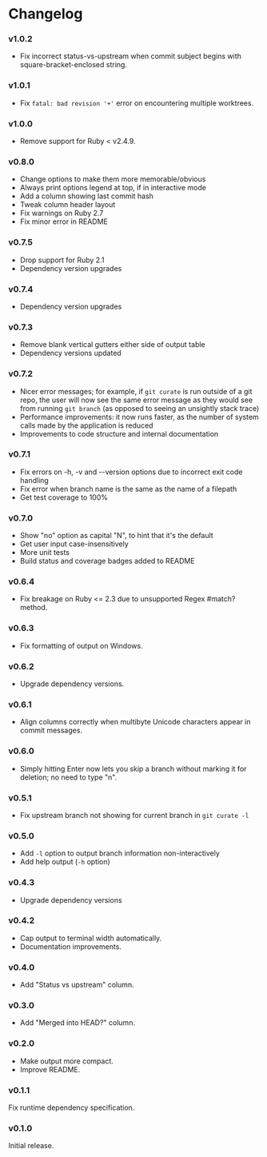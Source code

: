 # Changelog

### v1.0.2

* Fix incorrect status-vs-upstream when commit subject begins with square-bracket-enclosed string.

### v1.0.1

* Fix `fatal: bad revision '+'` error on encountering multiple worktrees.

### v1.0.0

* Remove support for Ruby < v2.4.9.

### v0.8.0

* Change options to make them more memorable/obvious
* Always print options legend at top, if in interactive mode
* Add a column showing last commit hash
* Tweak column header layout
* Fix warnings on Ruby 2.7
* Fix minor error in README

### v0.7.5

* Drop support for Ruby 2.1
* Dependency version upgrades

### v0.7.4

* Dependency version upgrades

### v0.7.3

* Remove blank vertical gutters either side of output table
* Dependency versions updated

### v0.7.2

* Nicer error messages; for example, if `git curate` is run outside of a git repo, the user will now see
  the same error message as they would see from running `git branch` (as opposed to seeing an unsightly stack trace)
* Performance improvements: it now runs faster, as the number of system calls made by the
  application is reduced
* Improvements to code structure and internal documentation

### v0.7.1

* Fix errors on -h, -v and --version options due to incorrect exit code handling
* Fix error when branch name is the same as the name of a filepath
* Get test coverage to 100%

### v0.7.0

* Show "no" option as capital "N", to hint that it's the default
* Get user input case-insensitively
* More unit tests
* Build status and coverage badges added to README

### v0.6.4

* Fix breakage on Ruby <= 2.3 due to unsupported Regex #match? method.

### v0.6.3

* Fix formatting of output on Windows.

### v0.6.2

* Upgrade dependency versions.

### v0.6.1

* Align columns correctly when multibyte Unicode characters appear in commit messages.

### v0.6.0

* Simply hitting Enter now lets you skip a branch without marking it for deletion;
  no need to type "n".

### v0.5.1

* Fix upstream branch not showing for current branch in `git curate -l`

### v0.5.0

* Add `-l` option to output branch information non-interactively
* Add help output (`-h` option)

### v0.4.3

* Upgrade dependency versions

### v0.4.2

* Cap output to terminal width automatically.
* Documentation improvements.

### v0.4.0

* Add "Status vs upstream" column.

### v0.3.0

* Add "Merged into HEAD?" column.

### v0.2.0

* Make output more compact.
* Improve README.

### v0.1.1

Fix runtime dependency specification.

### v0.1.0

Initial release.
